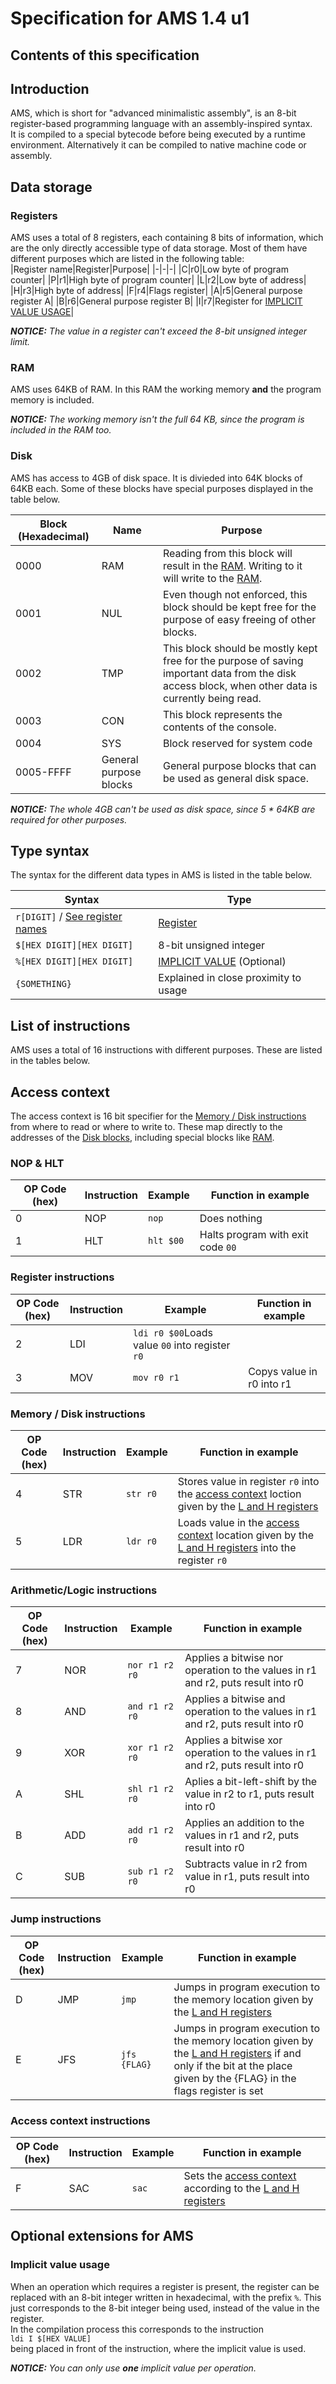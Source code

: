 # Specification for AMS 1.4 u1
## Contents of this specification
## Introduction
AMS, which is short for "advanced minimalistic assembly", is an 8-bit register-based programming language with an assembly-inspired syntax.  
It is compiled to a special bytecode before being executed by a runtime environment. Alternatively it can be compiled to native machine code or assembly.  
## Data storage
### Registers
AMS uses a total of 8 registers, each containing 8 bits of information, which are the only directly accessible type of data storage. Most of them have different purposes which are listed in the following table:  
|Register name|Register|Purpose|
|-|-|-|
|C|r0|Low byte of program counter|
|P|r1|High byte of program counter|
|L|r2|Low byte of address|
|H|r3|High byte of address|
|F|r4|Flags register|
|A|r5|General purpose register A|
|B|r6|General purpose register B|
|I|r7|Register for [IMPLICIT VALUE USAGE](#implicit-value-usage)|
  
***NOTICE:** The value in a register can't exceed the 8-bit unsigned integer limit.*

### RAM
AMS uses 64KB of RAM. In this RAM the working memory **and** the program memory is included.  
  
***NOTICE:** The working memory isn't the full 64 KB, since the program is included in the RAM too.*

### Disk
AMS has access to 4GB of disk space. It is divieded into 64K blocks of 64KB each. Some of these blocks have special purposes displayed in the table below.  

|Block (Hexadecimal)|Name|Purpose|
|-|-|-|
|0000|RAM|Reading from this block will result in the [RAM](#ram). Writing to it will write to the [RAM](#ram).|
|0001|NUL|Even though not enforced, this block should be kept free for the purpose of easy freeing of other blocks.|
|0002|TMP|This block should be mostly kept free for the purpose of saving important data from the disk access block, when other data is currently being read.|
|0003|CON|This block represents the contents of the console.|
|0004|SYS|Block reserved for system code|
|0005-FFFF|General purpose blocks|General purpose blocks that can be used as general disk space.|

***NOTICE:** The whole 4GB can't be used as disk space, since 5 * 64KB are required for other purposes.*

## Type syntax
The syntax for the different data types in AMS is listed in the table below.  

|Syntax|Type|
|-|-|
|`r[DIGIT]` / [See register names](#registers)|[Register](#registers)|
|`$[HEX DIGIT][HEX DIGIT]`|8-bit unsigned integer|
|`%[HEX DIGIT][HEX DIGIT]`|[IMPLICIT VALUE](#implicit-value-usage) (Optional)|
|`{SOMETHING}`|Explained in close proximity to usage|

## List of instructions
AMS uses a total of 16 instructions with different purposes. These are listed in the tables below.  

## Access context
The access context is 16 bit specifier for the [Memory / Disk instructions](#memory--disk-instructions) from where to read or where to write to. These map directly to the addresses of the [Disk blocks](#disk), including special blocks like [RAM](#disk).  

### NOP & HLT
|OP Code (hex)|Instruction|Example|Function in example|
|-|-|-|-|
|0|NOP|`nop`|Does nothing|
|1|HLT|`hlt $00`|Halts program with exit code `00`|

### Register instructions
|OP Code (hex)|Instruction|Example|Function in example|
|-|-|-|-|
|2|LDI|`ldi r0 $00`Loads value `00` into register `r0`|
|3|MOV|`mov r0 r1`|Copys value in r0 into r1|

### Memory / Disk instructions
|OP Code (hex)|Instruction|Example|Function in example|
|-|-|-|-|
|4|STR|`str r0`|Stores value in register `r0` into the [access context](#access-context) loction given by the [L and H registers](#registers)|
|5|LDR|`ldr r0`|Loads value in the [access context](#access-context) location given by the [L and H registers](#registers) into the register `r0`|

### Arithmetic/Logic instructions
|OP Code (hex)|Instruction|Example|Function in example|
|-|-|-|-|
|7|NOR|`nor r1 r2 r0`|Applies a bitwise nor operation to the values in r1 and r2, puts result into r0|
|8|AND|`and r1 r2 r0`|Applies a bitwise and operation to the values in r1 and r2, puts result into r0|
|9|XOR|`xor r1 r2 r0`|Applies a bitwise xor operation to the values in r1 and r2, puts result into r0|
|A|SHL|`shl r1 r2 r0`|Aplies a bit-left-shift by the value in r2 to r1, puts result into r0|
|B|ADD|`add r1 r2 r0`|Applies an addition to the values in r1 and r2, puts result into r0|
|C|SUB|`sub r1 r2 r0`|Subtracts value in r2 from value in r1, puts result into r0|

### Jump instructions
|OP Code (hex)|Instruction|Example|Function in example|
|-|-|-|-|
|D|JMP|`jmp`|Jumps in program execution to the memory location given by the [L and H registers](#registers)|
|E|JFS|`jfs {FLAG}`|Jumps in program execution to the memory location given by the [L and H registers](#registers) if and only if the bit at the place given by the {FLAG} in the flags register is set|
### Access context instructions
|OP Code (hex)|Instruction|Example|Function in example|
|-|-|-|-|
|F|SAC|`sac`|Sets the [access context](#access-context) according to the [L and H registers](#registers)|

## Optional extensions for AMS
### Implicit value usage
When an operation which requires a register is present, the register can be replaced with an 8-bit integer written in hexadecimal, with the prefix `%`. This just corresponds to the 8-bit integer being used, instead of the value in the register.  
In the compilation process this corresponds to the instruction  
`ldi I $[HEX VALUE]`  
being placed in front of the instruction, where the implicit value is used.  
  
***NOTICE:** You can only use **one** implicit value per operation.*